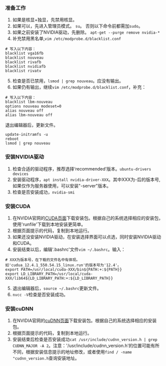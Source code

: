### 准备工作
1. 如果是核显+独显，先禁用核显。
2. 如果可以，先进入管理员模式。 `su`。 否则以下命令前都需加`sudo`。
3. 如果之前安装了NVIDIA驱动，先删除。 `apt-get --purge remove nvidia-*`
4. 补充禁用黑名单,`vim /etc/modprobe.d/blacklist.conf`
```
# 写入以下内容：
blacklist vga16fb
blacklist nouveau
blacklist rivafb
blacklist nvidiafb
blacklist rivatv
```
5. 检查是否已禁用，`lsmod | grep nouveau`。应没有输出。
6. 如果仍有输出，继续`vim /etc/modprobe.d/blacklist.conf`，补充：

```
# 写入以下内容：
blacklist lbm-nouveau
options nouveau modeset=0
alias nouveau off
alias lbm-nouveau off
```
退出编辑器后，更新文件。
```Linux
update-initramfs -u
reboot
lsmod | grep nouveau
```
### 安装NVIDIA驱动
1. 检查合适的驱动程序，推荐选择‘recommended’版本。`ubuntu-drivers devices`
2. 安装驱动程序，`apt install nvidia-driver-XXX`。其中XXX为-后的版本号,如果仅作为服务器使用，可以安装"-server"版本。
3. 检查是否安装成功，`nvidia-smi`

### 安装CUDA
1. 在NVIDIA官网的[CUDA页面](https://developer.nvidia.com/cuda-downloads)下载安装包。根据自己的系统选择相应的安装包，使用'runfile'下载到本地安装更简单。
2. 根据页面提示的代码，复制到本地运行。
3. 如果还没安装NVIDIA驱动，在安装选择界面可以点选，同时安装NVIDIA驱动和CUDA。
4. 安装结束以后，编辑'.bashrc'文件`vim ~/.bashrc`。输入：
```
# XXX为版本号，在下载的文件名中有体现。如'cudua_12.4.1_550.54.15_linux.run'的版本号为'12.4'。
export PATH=/usr/local/cuda-XXX/bin${PATH:+:${PATH}}
export LD_LIBRARY_PATH=/usr/local/cuda-XXX/lib64${LD_LIBRARY_PATH:+:${LD_LIBRARY_PATH}}
```
5. 退出编辑器后，`source ~/.bashrc`更新文件。
6. `nvcc -V`检查是否安装成功。

### 安装cuDNN
1. 在NVIDIA官网的[cuDNN页面](https://developer.nvidia.com/cudnn-downloads)下载安装包。根据自己的系统选择相应的安装包。
2. 根据页面提示的代码，复制到本地运行。
3. 安装结束后检查是否安装成功`cat /usr/include/cudnn_version.h | grep CUDNN_MAJOR -A 2`。注意：'/usr/include/cudnn_version.h'的位置可能有所不同，根据安装信息提示的地址修改，或者使用`find / -name "cudnn_version.h`查询安装地址。
